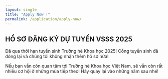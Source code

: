```yaml
---
layout: single
title: "Apply Now !"
permalink: /application/apply-now/
---
```


## HỒ SƠ ĐĂNG KÝ DỰ TUYỂN VSSS 2025
Đã qua thời hạn tuyển sinh Trường hè Khoa học 2025! Cổng tuyển sinh đã đóng lại và chúng tôi không nhận thêm hồ sơ nữa!

Nếu bạn vẫn còn quan tâm tới Trường hè Khoa học Việt Nam, sẽ vẫn còn rất nhiều cơ hội ở những mùa tiếp theo! Hãy quay lại vào những năm sau nhé!